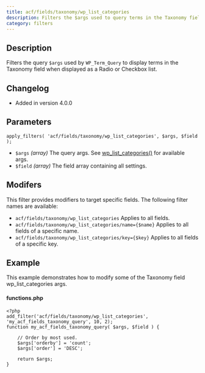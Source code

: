 ```yaml
---
title: acf/fields/taxonomy/wp_list_categories
description: Filters the $args used to query terms in the Taxonomy field (list).
category: filters
---
```


## Description
Filters the query `$args` used by `WP_Term_Query` to display terms in the Taxonomy field when displayed as a Radio or Checkbox list.

## Changelog
- Added in version 4.0.0

## Parameters
```
apply_filters( 'acf/fields/taxonomy/wp_list_categories', $args, $field );
```
- `$args`		*(array)*		The query args. See [wp_list_categories()](https://developer.wordpress.org/reference/functions/wp_list_categories/) for available args.
- `$field`		*(array)*		The field array containing all settings.

## Modifers
This filter provides modifiers to target specific fields. The following filter names are available:
- `acf/fields/taxonomy/wp_list_categories` 				Applies to all fields.
- `acf/fields/taxonomy/wp_list_categories/name={$name}` 	Applies to all fields of a specific name.
- `acf/fields/taxonomy/wp_list_categories/key={$key}` 	Applies to all fields of a specific key.

## Example
This example demonstrates how to modify some of the Taxonomy field wp_list_categories args.

#### functions.php
```
<?php
add_filter('acf/fields/taxonomy/wp_list_categories', 'my_acf_fields_taxonomy_query', 10, 2);
function my_acf_fields_taxonomy_query( $args, $field ) {

	// Order by most used.
	$args['orderby'] = 'count';
    $args['order'] = 'DESC';
	
	return $args;
}
```
